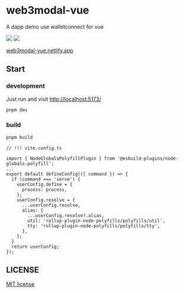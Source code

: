 # web3modal-vue 

A dapp demo use walletconnect for vue

![](https://img.shields.io/website?url=http%3A%2F%2Fweb3modal-vue.netlify.app)
![](https://img.shields.io/netlify/9c328b06-9ebd-4f15-8a4f-66c37399e9bc)
  
[web3modal-vue.netlify.app](https://web3modal-vue.netlify.app/)

## Start

### development

Just run and visit [http://localhost:5173/](http://localhost:5173/)

```bash
pnpm dev
```

### build

```bash
pnpm build
```


```
// !!! vite.config.ts

import { NodeGlobalsPolyfillPlugin } from '@esbuild-plugins/node-globals-polyfill';
...
export default defineConfig(({ command }) => {
  if (command === 'serve') {
    userConfig.define = {
      process: process,
    };
    userConfig.resolve = {
      ...userConfig.resolve,
      alias: {
        ...userConfig.resolve?.alias,
        util: 'rollup-plugin-node-polyfills/polyfills/util',
        tty: 'rollup-plugin-node-polyfills/polyfills/tty',
      },
    };
  }
  return userConfig;
});

```

## LICENSE

[MIT license](./LICENSE)
